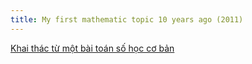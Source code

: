 ```yaml
---
title: My first mathematic topic 10 years ago (2011)
---
```


[Khai thác từ một bài toán số học cơ bản](https://drive.google.com/open?id=0B2L_djw49LqvT2hsRUJwMnpmMHc)